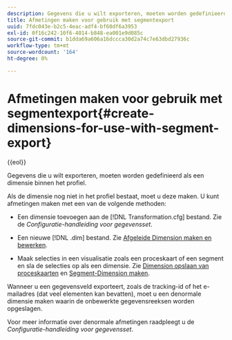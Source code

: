 ```yaml
---
description: Gegevens die u wilt exporteren, moeten worden gedefinieerd als een dimensie binnen het profiel.
title: Afmetingen maken voor gebruik met segmentexport
uuid: 7fdc043e-b2c5-4eac-adf4-bf60df6a3953
exl-id: 0f16c242-10f6-4014-b848-ea001e9d085c
source-git-commit: b1dda69a606a16dccca30d2a74c7e63dbd27936c
workflow-type: tm+mt
source-wordcount: '164'
ht-degree: 0%

---
```


# Afmetingen maken voor gebruik met segmentexport{#create-dimensions-for-use-with-segment-export}

{{eol}}

Gegevens die u wilt exporteren, moeten worden gedefinieerd als een dimensie binnen het profiel.

Als de dimensie nog niet in het profiel bestaat, moet u deze maken. U kunt afmetingen maken met een van de volgende methoden:

* Een dimensie toevoegen aan de [!DNL Transformation.cfg] bestand. Zie de *Configuratie-handleiding voor gegevensset*.

* Een nieuwe [!DNL .dim] bestand. Zie [Afgeleide Dimension maken en bewerken](../../../home/c-get-started/c-admin-intrf/c-prof-mgr/c-dvrd-dim.md#concept-ece3c3ea8cdf4fc796680173993bff93).

* Maak selecties in een visualisatie zoals een proceskaart of een segment en sla de selecties op als een dimensie. Zie [Dimension opslaan van proceskaarten](../../../home/c-get-started/c-analysis-vis/c-proc-maps/t-dim-proc-maps.md#task-44d9e555d4a944e6aa81993eef703051) en [Segment-Dimension maken](../../../home/c-get-started/c-analysis-vis/c-seg/c-create-seg-dim.md#concept-70b363edcad14185ba8051646ad3d44e).

Wanneer u een gegevensveld exporteert, zoals de tracking-id of het e-mailadres (dat veel elementen kan bevatten), moet u een denormale dimensie maken waarin de onbewerkte gegevensreeksen worden opgeslagen.

Voor meer informatie over denormale afmetingen raadpleegt u de *Configuratie-handleiding voor gegevensset*.
